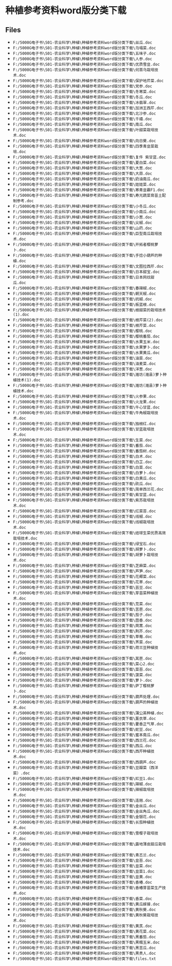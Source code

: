# 种植参考资料word版分类下载

## Files

- `F:/5000G电子书\S01-农业科学\种植\种植参考资料word版分类下载\丝瓜.doc`
- `F:/5000G电子书\S01-农业科学\种植\种植参考资料word版分类下载\乌塌菜.doc`
- `F:/5000G电子书\S01-农业科学\种植\种植参考资料word版分类下载\五味子.doc`
- `F:/5000G电子书\S01-农业科学\种植\种植参考资料word版分类下载\人参.doc`
- `F:/5000G电子书\S01-农业科学\种植\种植参考资料word版分类下载\优质雪韭.doc`
- `F:/5000G电子书\S01-农业科学\种植\种植参考资料word版分类下载\何首乌栽培技术.doc`
- `F:/5000G电子书\S01-农业科学\种植\种植参考资料word版分类下载\保护地芹菜.doc`
- `F:/5000G电子书\S01-农业科学\种植\种植参考资料word版分类下载\党参.doc`
- `F:/5000G电子书\S01-农业科学\种植\种植参考资料word版分类下载\冬寒菜.doc`
- `F:/5000G电子书\S01-农业科学\种植\种植参考资料word版分类下载\冬瓜.doc`
- `F:/5000G电子书\S01-农业科学\种植\种植参考资料word版分类下载\冰翡翠.doc`
- `F:/5000G电子书\S01-农业科学\种植\种植参考资料word版分类下载\加洲王西芹.doc`
- `F:/5000G电子书\S01-农业科学\种植\种植参考资料word版分类下载\北沙参.doc`
- `F:/5000G电子书\S01-农业科学\种植\种植参考资料word版分类下载\千禧.doc`
- `F:/5000G电子书\S01-农业科学\种植\种植参考资料word版分类下载\南瓜.doc`
- `F:/5000G电子书\S01-农业科学\种植\种植参考资料word版分类下载\叶甜菜栽培技术.doc`
- `F:/5000G电子书\S01-农业科学\种植\种植参考资料word版分类下载\向日葵.doc`
- `F:/5000G电子书\S01-农业科学\种植\种植参考资料word版分类下载\四季青韭菜栽培.doc`
- `F:/5000G电子书\S01-农业科学\种植\种植参考资料word版分类下载\复件 紫甘蓝.doc`
- `F:/5000G电子书\S01-农业科学\种植\种植参考资料word版分类下载\夏白菜.doc`
- `F:/5000G电子书\S01-农业科学\种植\种植参考资料word版分类下载\大葱.doc`
- `F:/5000G电子书\S01-农业科学\种植\种植参考资料word版分类下载\大蒜.doc`
- `F:/5000G电子书\S01-农业科学\种植\种植参考资料word版分类下载\奶油南瓜.doc`
- `F:/5000G电子书\S01-农业科学\种植\种植参考资料word版分类下载\娃娃菜.doc`
- `F:/5000G电子书\S01-农业科学\种植\种植参考资料word版分类下载\寒青韭霸F1.doc`
- `F:/5000G电子书\S01-农业科学\种植\种植参考资料word版分类下载\寿光蔬菜育苗土配制参考.doc`
- `F:/5000G电子书\S01-农业科学\种植\种植参考资料word版分类下载\小冬瓜.doc`
- `F:/5000G电子书\S01-农业科学\种植\种植参考资料word版分类下载\小南瓜.doc`
- `F:/5000G电子书\S01-农业科学\种植\种植参考资料word版分类下载\小葱.doc`
- `F:/5000G电子书\S01-农业科学\种植\种植参考资料word版分类下载\尖椒.doc`
- `F:/5000G电子书\S01-农业科学\种植\种植参考资料word版分类下载\山药.doc`
- `F:/5000G电子书\S01-农业科学\种植\种植参考资料word版分类下载\巨型南瓜栽培技术.doc`
- `F:/5000G电子书\S01-农业科学\种植\种植参考资料word版分类下载\开拓者樱桃萝卜.doc`
- `F:/5000G电子书\S01-农业科学\种植\种植参考资料word版分类下载\手捻小葫芦的种植.doc`
- `F:/5000G电子书\S01-农业科学\种植\种植参考资料word版分类下载\文图拉西芹.doc`
- `F:/5000G电子书\S01-农业科学\种植\种植参考资料word版分类下载\日本甜宝.doc`
- `F:/5000G电子书\S01-农业科学\种植\种植参考资料word版分类下载\日本网纹甜瓜.doc`
- `F:/5000G电子书\S01-农业科学\种植\种植参考资料word版分类下载\春辣椒.doc`
- `F:/5000G电子书\S01-农业科学\种植\种植参考资料word版分类下载\朝天椒.doc`
- `F:/5000G电子书\S01-农业科学\种植\种植参考资料word版分类下载\杭椒.doc`
- `F:/5000G电子书\S01-农业科学\种植\种植参考资料word版分类下载\板蓝根.doc`
- `F:/5000G电子书\S01-农业科学\种植\种植参考资料word版分类下载\根甜菜的栽培技术 (1).doc`
- `F:/5000G电子书\S01-农业科学\种植\种植参考资料word版分类下载\根芹菜(2).doc`
- `F:/5000G电子书\S01-农业科学\种植\种植参考资料word版分类下载\根芹菜.doc`
- `F:/5000G电子书\S01-农业科学\种植\种植参考资料word版分类下载\樱桃.doc`
- `F:/5000G电子书\S01-农业科学\种植\种植参考资料word版分类下载\樱桃番茄.doc`
- `F:/5000G电子书\S01-农业科学\种植\种植参考资料word版分类下载\水果玉米.doc`
- `F:/5000G电子书\S01-农业科学\种植\种植参考资料word版分类下载\水果萝卜.doc`
- `F:/5000G电子书\S01-农业科学\种植\种植参考资料word版分类下载\水果黄瓜.doc`
- `F:/5000G电子书\S01-农业科学\种植\种植参考资料word版分类下载\油菜.doc`
- `F:/5000G电子书\S01-农业科学\种植\种植参考资料word版分类下载\油麦菜.doc`
- `F:/5000G电子书\S01-农业科学\种植\种植参考资料word版分类下载\洋葱.doc`
- `F:/5000G电子书\S01-农业科学\种植\种植参考资料word版分类下载\潍坊(潍县)萝卜种植技术(1).doc`
- `F:/5000G电子书\S01-农业科学\种植\种植参考资料word版分类下载\潍坊(潍县)萝卜种植技术.doc`
- `F:/5000G电子书\S01-农业科学\种植\种植参考资料word版分类下载\火参果.doc`
- `F:/5000G电子书\S01-农业科学\种植\种植参考资料word版分类下载\火龙果.doc`
- `F:/5000G电子书\S01-农业科学\种植\种植参考资料word版分类下载\牛心甘蓝.doc`
- `F:/5000G电子书\S01-农业科学\种植\种植参考资料word版分类下载\牛角椒栽培技术.doc`
- `F:/5000G电子书\S01-农业科学\种植\种植参考资料word版分类下载\独根红.doc`
- `F:/5000G电子书\S01-农业科学\种植\种植参考资料word版分类下载\甘蓝栽培技术.doc`
- `F:/5000G电子书\S01-农业科学\种植\种植参考资料word版分类下载\生菜.doc`
- `F:/5000G电子书\S01-农业科学\种植\种植参考资料word版分类下载\番茄.doc`
- `F:/5000G电子书\S01-农业科学\种植\种植参考资料word版分类下载\番茄树.doc`
- `F:/5000G电子书\S01-农业科学\种植\种植参考资料word版分类下载\白术.doc`
- `F:/5000G电子书\S01-农业科学\种植\种植参考资料word版分类下载\白芷.doc`
- `F:/5000G电子书\S01-农业科学\种植\种植参考资料word版分类下载\白菜.doc`
- `F:/5000G电子书\S01-农业科学\种植\种植参考资料word版分类下载\白萝卜.doc`
- `F:/5000G电子书\S01-农业科学\种植\种植参考资料word版分类下载\白黄瓜.doc`
- `F:/5000G电子书\S01-农业科学\种植\种植参考资料word版分类下载\砍瓜.doc`
- `F:/5000G电子书\S01-农业科学\种植\种植参考资料word版分类下载\简单西兰花.doc`
- `F:/5000G电子书\S01-农业科学\种植\种植参考资料word版分类下载\紫甘蓝.doc`
- `F:/5000G电子书\S01-农业科学\种植\种植参考资料word版分类下载\紫苏栽培技术.doc`
- `F:/5000G电子书\S01-农业科学\种植\种植参考资料word版分类下载\红菜苔.doc`
- `F:/5000G电子书\S01-农业科学\种植\种植参考资料word版分类下载\线椒.doc`
- `F:/5000G电子书\S01-农业科学\种植\种植参考资料word版分类下载\线椒栽培技术.doc`
- `F:/5000G电子书\S01-农业科学\种植\种植参考资料word版分类下载\结球生菜优质高效栽培技术.doc`
- `F:/5000G电子书\S01-农业科学\种植\种植参考资料word版分类下载\绿宝石.doc`
- `F:/5000G电子书\S01-农业科学\种植\种植参考资料word版分类下载\胡萝卜.doc`
- `F:/5000G电子书\S01-农业科学\种植\种植参考资料word版分类下载\胡萝卜栽培技术.doc`
- `F:/5000G电子书\S01-农业科学\种植\种植参考资料word版分类下载\芝麻菜.doc`
- `F:/5000G电子书\S01-农业科学\种植\种植参考资料word版分类下载\芦笋.doc`
- `F:/5000G电子书\S01-农业科学\种植\种植参考资料word版分类下载\花椰菜.doc`
- `F:/5000G电子书\S01-农业科学\种植\种植参考资料word版分类下载\花草.doc`
- `F:/5000G电子书\S01-农业科学\种植\种植参考资料word版分类下载\芸豆.doc`
- `F:/5000G电子书\S01-农业科学\种植\种植参考资料word版分类下载\芽苗菜种植技术.doc`
- `F:/5000G电子书\S01-农业科学\种植\种植参考资料word版分类下载\苋菜.doc`
- `F:/5000G电子书\S01-农业科学\种植\种植参考资料word版分类下载\苦苣.doc`
- `F:/5000G电子书\S01-农业科学\种植\种植参考资料word版分类下载\茄子.doc`
- `F:/5000G电子书\S01-农业科学\种植\种植参考资料word版分类下载\茴香.doc`
- `F:/5000G电子书\S01-农业科学\种植\种植参考资料word版分类下载\茼蒿.doc`
- `F:/5000G电子书\S01-农业科学\种植\种植参考资料word版分类下载\荆芥.doc`
- `F:/5000G电子书\S01-农业科学\种植\种植参考资料word版分类下载\草莓.doc`
- `F:/5000G电子书\S01-农业科学\种植\种植参考资料word版分类下载\荠菜.doc`
- `F:/5000G电子书\S01-农业科学\种植\种植参考资料word版分类下载\荷兰豆种植技术.doc`
- `F:/5000G电子书\S01-农业科学\种植\种植参考资料word版分类下载\莴苣.doc`
- `F:/5000G电子书\S01-农业科学\种植\种植参考资料word版分类下载\菜心2.doc`
- `F:/5000G电子书\S01-农业科学\种植\种植参考资料word版分类下载\菜苔.doc`
- `F:/5000G电子书\S01-农业科学\种植\种植参考资料word版分类下载\菠菜.doc`
- `F:/5000G电子书\S01-农业科学\种植\种植参考资料word版分类下载\萝卜.doc`
- `F:/5000G电子书\S01-农业科学\种植\种植参考资料word版分类下载\萨丁樱桃萝卜.doc`
- `F:/5000G电子书\S01-农业科学\种植\种植参考资料word版分类下载\葫芦处理.doc`
- `F:/5000G电子书\S01-农业科学\种植\种植参考资料word版分类下载\葫芦的种植技术.doc`
- `F:/5000G电子书\S01-农业科学\种植\种植参考资料word版分类下载\蒲公英种植.doc`
- `F:/5000G电子书\S01-农业科学\种植\种植参考资料word版分类下载\薰衣草.doc`
- `F:/5000G电子书\S01-农业科学\种植\种植参考资料word版分类下载\藿香正气草.doc`
- `F:/5000G电子书\S01-农业科学\种植\种植参考资料word版分类下载\蛇豆.doc`
- `F:/5000G电子书\S01-农业科学\种植\种植参考资料word版分类下载\蜜本南瓜.doc`
- `F:/5000G电子书\S01-农业科学\种植\种植参考资料word版分类下载\西兰花.doc`
- `F:/5000G电子书\S01-农业科学\种植\种植参考资料word版分类下载\西瓜.doc`
- `F:/5000G电子书\S01-农业科学\种植\种植参考资料word版分类下载\西芹种植技术.doc`
- `F:/5000G电子书\S01-农业科学\种植\种植参考资料word版分类下载\西葫芦.doc`
- `F:/5000G电子书\S01-农业科学\种植\种植参考资料word版分类下载\豆瓣菜（西洋菜）.doc`
- `F:/5000G电子书\S01-农业科学\种植\种植参考资料word版分类下载\豇豆1.doc`
- `F:/5000G电子书\S01-农业科学\种植\种植参考资料word版分类下载\辣椒.doc`
- `F:/5000G电子书\S01-农业科学\种植\种植参考资料word版分类下载\辣椒栽培技术.doc`
- `F:/5000G电子书\S01-农业科学\种植\种植参考资料word版分类下载\连翘.doc`
- `F:/5000G电子书\S01-农业科学\种植\种植参考资料word版分类下载\金丝瓜.doc`
- `F:/5000G电子书\S01-农业科学\种植\种植参考资料word版分类下载\金丝角瓜.doc`
- `F:/5000G电子书\S01-农业科学\种植\种植参考资料word版分类下载\金银花.doc`
- `F:/5000G电子书\S01-农业科学\种植\种植参考资料word版分类下载\长茄种植技术.doc`
- `F:/5000G电子书\S01-农业科学\种植\种植参考资料word版分类下载\雪樱子栽培技术.doc`
- `F:/5000G电子书\S01-农业科学\种植\种植参考资料word版分类下载\露地薄皮甜瓜栽培技术.doc`
- `F:/5000G电子书\S01-农业科学\种植\种植参考资料word版分类下载\青丕兰.doc`
- `F:/5000G电子书\S01-农业科学\种植\种植参考资料word版分类下载\韭苔.doc`
- `F:/5000G电子书\S01-农业科学\种植\种植参考资料word版分类下载\韭菜.doc`
- `F:/5000G电子书\S01-农业科学\种植\种植参考资料word版分类下载\韭菜1.doc`
- `F:/5000G电子书\S01-农业科学\种植\种植参考资料word版分类下载\韭黄.doc`
- `F:/5000G电子书\S01-农业科学\种植\种植参考资料word版分类下载\香椿.doc`
- `F:/5000G电子书\S01-农业科学\种植\种植参考资料word版分类下载\香椿芽苗菜生产技术.doc`
- `F:/5000G电子书\S01-农业科学\种植\种植参考资料word版分类下载\香菜.doc`
- `F:/5000G电子书\S01-农业科学\种植\种植参考资料word版分类下载\黄瓜嫁接.doc`
- `F:/5000G电子书\S01-农业科学\种植\种植参考资料word版分类下载\黄秋葵.doc`
- `F:/5000G电子书\S01-农业科学\种植\种植参考资料word版分类下载\黄秋葵栽培技术.doc`
- `F:/5000G电子书\S01-农业科学\种植\种植参考资料word版分类下载\黄芪.doc`
- `F:/5000G电子书\S01-农业科学\种植\种植参考资料word版分类下载\黄花菜.doc`
- `F:/5000G电子书\S01-农业科学\种植\种植参考资料word版分类下载\黑番茄.doc`
- `F:/5000G电子书\S01-农业科学\种植\种植参考资料word版分类下载\黑糯玉米.doc`
- `F:/5000G电子书\S01-农业科学\种植\种植参考资料word版分类下载\黑苦瓜.doc`
- `F:/5000G电子书\S01-农业科学\种植\种植参考资料word版分类下载\黑贵人.doc`
- `F:/5000G电子书\S01-农业科学\种植\种植参考资料word版分类下载\files.txt`
